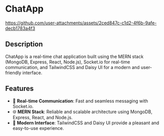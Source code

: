 # ChatApp

https://github.com/user-attachments/assets/2ced847c-c1d2-4f6b-9afe-decb1783a4f3


## Description


ChatApp is a real-time chat application built using the MERN stack (MongoDB, Express, React, Node.js), Socket.io for real-time communication, and TailwindCSS and Daisy UI for a modern and user-friendly interface.

## Features

- 📡 **Real-time Communication**: Fast and seamless messaging with Socket.io.
- 🌐 **MERN Stack**: Reliable and scalable architecture using MongoDB, Express, React, and Node.js.
- 🎨 **Modern Interface**: TailwindCSS and Daisy UI provide a pleasant and easy-to-use experience.


